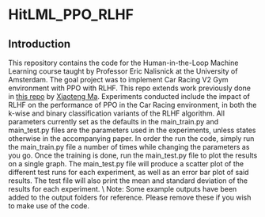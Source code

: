 # HitLML_PPO_RLHF

## Introduction
This repository contains the code for the Human-in-the-Loop Machine Learning course 
taught by Professor Eric Nalisnick at the University of Amsterdam. The goal project was
to implement Car Racing V2 Gym environment with PPO with RLHF. This repo extends work previously 
done in [this repo](https://github.com/xtma/pytorch_car_caring/tree/master) by [Xiaoteng Ma](https://github.com/xtma).
Experiments conducted include the impact of RLHF on the performance of PPO in the Car Racing environment, in both the k-wise and
binary classification variants of the RLHF algorithm. All parameters currently set as the defaults in the main_train.py and 
main_test.py files are the parameters used in the experiments, unless states otherwise in the accompanying paper. In order the run
the code, simply run the main_train.py file a number of times while changing the parameters as you go. Once the training is done,
run the main_test.py file to plot the results on a single graph. The main_test.py file will produce a scatter 
plot of the different test runs for each experiment, as well as an error bar plot of said results. The test file will also 
print the mean and standard deviation of the results for each experiment.
\\
Note: Some example outputs have been added to the output folders for reference. Please remove these if you wish to make use
of the code.
